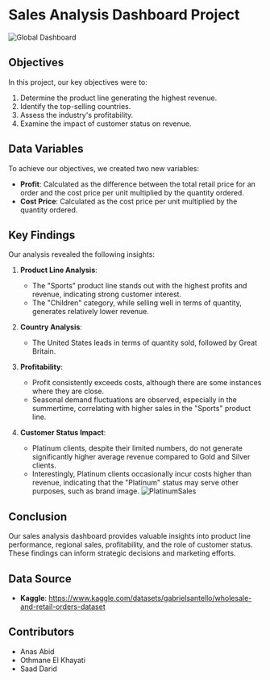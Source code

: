 # Sales Analysis Dashboard Project
![Global Dashboard](https://github.com/MrAnasAbid/WholesaleMarketAnalysis/assets/115592120/cc340513-5f87-42f0-a594-d799819574f4)

## Objectives
In this project, our key objectives were to:

1. Determine the product line generating the highest revenue.
2. Identify the top-selling countries.
3. Assess the industry's profitability.
4. Examine the impact of customer status on revenue.

## Data Variables
To achieve our objectives, we created two new variables:
- **Profit**: Calculated as the difference between the total retail price for an order and the cost price per unit multiplied by the quantity ordered.
- **Cost Price**: Calculated as the cost price per unit multiplied by the quantity ordered.

## Key Findings
Our analysis revealed the following insights:

1. **Product Line Analysis**:
   - The "Sports" product line stands out with the highest profits and revenue, indicating strong customer interest.
   - The "Children" category, while selling well in terms of quantity, generates relatively lower revenue.

2. **Country Analysis**:
   - The United States leads in terms of quantity sold, followed by Great Britain.

3. **Profitability**:
   - Profit consistently exceeds costs, although there are some instances where they are close. 
   - Seasonal demand fluctuations are observed, especially in the summertime, correlating with higher sales in the "Sports" product line.

4. **Customer Status Impact**:
   - Platinum clients, despite their limited numbers, do not generate significantly higher average revenue compared to Gold and Silver clients.
   - Interestingly, Platinum clients occasionally incur costs higher than revenue, indicating that the "Platinum" status may serve other purposes, such as brand image.
![PlatinumSales](https://github.com/MrAnasAbid/WholesaleMarketAnalysis/assets/115592120/8ee9e82f-22fe-4434-b4bd-35187fedff26)


## Conclusion
Our sales analysis dashboard provides valuable insights into product line performance, regional sales, profitability, and the role of customer status. These findings can inform strategic decisions and marketing efforts.

## Data Source
- **Kaggle**: https://www.kaggle.com/datasets/gabrielsantello/wholesale-and-retail-orders-dataset

## Contributors
- Anas Abid
- Othmane El Khayati
- Saad Darid
